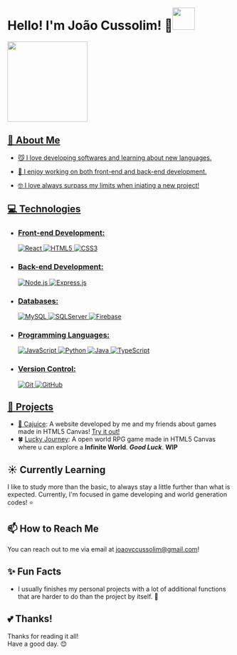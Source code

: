 # Hello! I'm João Cussolim! 🫵<img src="https://github.com/user-attachments/assets/3c4f89d4-6be2-41fd-a023-7e8525bb922b" width="50" height="50">

<div>
<a href="https://github.com/JoaoCussolim">
<img loading="lazy" height="180em" src="https://github-readme-stats.vercel.app/api/top-langs/?username=JoaoCussolim&layout=compact&langs_count=7&theme=dracula"/>
</div>

## 🚀 About Me

- 😼 I love developing softwares and learning about new languages.<br>

- 🔗 I enjoy working on both front-end and back-end development.<br>

- 🤓 I love always surpass my limits when iniating a new project!<br>

## 💻 Technologies

- ### Front-end Development: <br>
  ![React](https://img.shields.io/badge/React-61DAFB?style=for-the-badge&logo=react&logoColor=black)
  ![HTML5](https://img.shields.io/badge/HTML5-E34F26?style=for-the-badge&logo=html5&logoColor=white)
  ![CSS3](https://img.shields.io/badge/CSS3-1572B6?style=for-the-badge&logo=css3&logoColor=white)

- ### Back-end Development: <br>
  ![Node.js](https://img.shields.io/badge/Node.js-339933?style=for-the-badge&logo=node.js&logoColor=white)
  ![Express.js](https://img.shields.io/badge/Express.js-000000?style=for-the-badge&logo=express&logoColor=white)

- ### Databases: <br>
  ![MySQL](https://img.shields.io/badge/MySQL-4479A1?style=for-the-badge&logo=mysql&logoColor=white)
  ![SQLServer](https://img.shields.io/badge/Microsoft_SQL_Server-CC2927?style=for-the-badge&logo=microsoft-sql-server&logoColor=white)
  ![Firebase](https://img.shields.io/badge/Firebase-FFCA28?style=for-the-badge&logo=firebase&logoColor=black)

- ### Programming Languages: <br>
  ![JavaScript](https://img.shields.io/badge/JavaScript-F7DF1E?style=for-the-badge&logo=javascript&logoColor=black)
  ![Python](https://img.shields.io/badge/Python-3776AB?style=for-the-badge&logo=python&logoColor=white)
  ![Java](https://img.shields.io/badge/Java-007396?style=for-the-badge&logo=java&logoColor=white)
  ![TypeScript](https://img.shields.io/badge/TypeScript-3178C6?style=for-the-badge&logo=typescript&logoColor=white)

- ### Version Control: <br>
  ![Git](https://img.shields.io/badge/Git-F05032?style=for-the-badge&logo=git&logoColor=white)
  ![GitHub](https://img.shields.io/badge/GitHub-181717?style=for-the-badge&logo=github&logoColor=white)

## 🔭 Projects

- 🥭 [Cajuice](https://github.com/JoaoCussolim/Cajuice): A website developed by me and my friends about games made in HTML5 Canvas! [Try it out!](https://cajuice.vercel.app/)
- 🍀 [Lucky Journey](https://github.com/JoaoCussolim/Lucky-Journey): A open world RPG game made in HTML5 Canvas where u can explore a **Infinite World**. ***Good Luck***. **WIP**

## ☀️ Currently Learning

I like to study more than the basic, to always stay a little further than what is expected. Currently, I'm focused in game developing and world generation codes! ⭐

## 📫 How to Reach Me

You can reach out to me via email at [joaovccussolim@gmail.com](mailto:joaovccussolim@gmail.com)!

## ✨ Fun Facts

- I usually finishes my personal projects with a lot of additional functions that are harder to do than the project by itself. 🫠

## 💕 Thanks!

Thanks for reading it all!<br>
Have a good day. 😊
